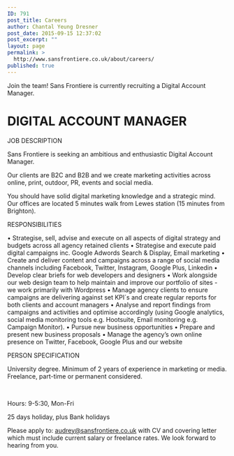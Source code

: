 ```yaml
---
ID: 791
post_title: Careers
author: Chantal Yeung Dresner
post_date: 2015-09-15 12:37:02
post_excerpt: ""
layout: page
permalink: >
  http://www.sansfrontiere.co.uk/about/careers/
published: true
---
```

Join the team! Sans Frontiere is currently recruiting a Digital Account Manager.
<h1>DIGITAL ACCOUNT MANAGER</h1>
JOB DESCRIPTION

Sans Frontiere is seeking an ambitious and enthusiastic Digital Account Manager.

Our clients are B2C and B2B and we create marketing activities across online, print, outdoor, PR, events and social media.

You should have solid digital marketing knowledge and a strategic mind. Our offices are located 5 minutes walk from Lewes station (15 minutes from Brighton).

RESPONSIBILITIES

• Strategise, sell, advise and execute on all aspects of digital strategy and budgets across all agency retained clients
• Strategise and execute paid digital campaigns inc. Google Adwords Search &amp; Display, Email marketing
• Create and deliver content and campaigns across a range of social media channels including Facebook, Twitter, Instagram, Google Plus, Linkedin
• Develop clear briefs for web developers and designers
• Work alongside our web design team to help maintain and improve our portfolio of sites - we work primarily with Wordpress
• Manage agency clients to ensure campaigns are delivering against set KPI´s and create regular reports for both clients and account managers
• Analyse and report findings from campaigns and activities and optimise accordingly (using Google analytics, social media monitoring tools e.g. Hootsuite, Email monitoring e.g. Campaign Monitor).
• Pursue new business opportunities
• Prepare and present new business proposals
• Manage the agency’s own online presence on Twitter, Facebook, Google Plus and our website

PERSON SPECIFICATION

University degree.
Minimum of 2 years of experience in marketing or media.
Freelance, part-time or permanent considered.

&nbsp;

Hours: 9-5:30, Mon-Fri

25 days holiday, plus Bank holidays

Please apply to: audrey@sansfrontiere.co.uk with CV and covering letter which must include current salary or freelance rates. We look forward to hearing from you.